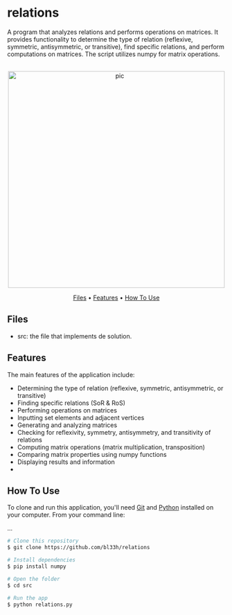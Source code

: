 # relations
A program that analyzes relations and performs operations on matrices. It provides functionality to determine the type of relation (reflexive, symmetric, antisymmetric, or transitive), find specific relations, and perform computations on matrices. The script utilizes numpy for matrix operations.

<p align="center">
  <br>
  <img src="https://thumbs.gfycat.com/LightCooperativeHawk-max-1mb.gif" alt="pic" width="500">
  <br>
</p>
<p align="center" >
  <a href="#Files">Files</a> •
  <a href="#Features">Features</a> •
  <a href="#how-to-use">How To Use</a> 
</p>

## Files

- src: the file that implements de solution.

## Features
The main features of the application include:
- Determining the type of relation (reflexive, symmetric, antisymmetric, or transitive)
- Finding specific relations (SoR & RoS)
- Performing operations on matrices
- Inputting set elements and adjacent vertices
- Generating and analyzing matrices
- Checking for reflexivity, symmetry, antisymmetry, and transitivity of relations
- Computing matrix operations (matrix multiplication, transposition)
- Comparing matrix properties using numpy functions
- Displaying results and information
- 
## How To Use
To clone and run this application, you'll need [Git](https://git-scm.com) and [Python](https://www.python.org/downloads/) installed on your computer. From your command line:

...
```bash
# Clone this repository
$ git clone https://github.com/bl33h/relations

# Install dependencies
$ pip install numpy

# Open the folder
$ cd src

# Run the app
$ python relations.py

```

